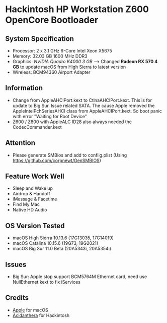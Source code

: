 # Hackintosh HP Workstation Z600 OpenCore Bootloader

## System Specification
- Processor: 2 x 3.1 GHz 6-Core Intel Xeon X5675
- Memory: 32.03 GB 1600 MHz DDR3
- Graphics: *NVIDIA Quadro K4000 3 GB* --> Changed **Radeon RX 570 4 GB** to update macOS from High Sierra to latest version
- Wireless: BCM94360 Airport Adapter

## Information
- Change from AppleAHCIPort.kext to CtlnaAHCIPort.kext. This is for update to Big Sur. Issue related SATA. The cause Apple removed the AppleIntelPchSeriesAHCI class from AppleAHCIPort.kext. So boot panic with error "Waiting for Root Device"
- Z600 / Z800 with AppleALC ID28 also always needed the CodecCommander.kext

## Attention
- Please generate SMBios and add to conflig.plist (Using https://github.com/corpnewt/GenSMBIOS)

## Feature Work Well
- Sleep and Wake up
- Airdrop & Handoff
- iMessage & Facetime
- Find My Mac
- Native HD Audio

## OS Version Tested
- macOS High Sierra 10.13.6 (17G13035, 17G14019)
- macOS Catalina 10.15.6 (19G73, 19G2021)
- macOS Big Sur 11.0 Beta (20A5343i, 20A5354i)

## Issues
- Big Sur: Apple stop support BCM5764M Ethernet card, need use NullEthernet.kext to fix iServices

## Credits
- [Apple](https://www.apple.com) for macOS  
- [Acidanthera](https://github.com/acidanthera) for Hackintosh
